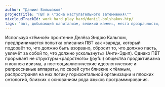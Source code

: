 ```yaml
---
author: "Даниил Большаков"
projectTitle: "ПВТ и \"зона наступательного затемнения\""
mixcloudTrackId: work_hard_play_hard/daniil-bolshakov-htp/
tags: "пвт, добывающий капитализм, великий камень, места прозрачности, производственная драма, спекулятивный синтез"
---
```

Используя «тёмноё» прочтение Делёза Эндрю Кальпом, предпринимается попытка описания ПВТ как  «заряда, который подорвёт то, что должно быть взорвано, сбросит то, что должно пасть, увлечёт за собой то, что должно ускользнуть» (Анти-Эдип). Однако ПВТ прорывает не структуры «радостного» (joyful) общества продактивизма и коннективизма, а постсоциалистические идеологические и репрессивные аппараты, по своей сути близкие к тёмным, распространяя на них логику горизонтальной организации и плоских онтологий, близких к основаниям ряда языков программирования.
